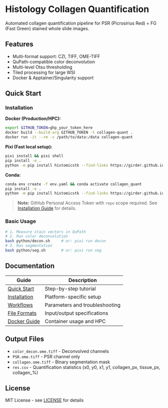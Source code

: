 # Histology Collagen Quantification

Automated collagen quantification pipeline for PSR (Picrosirius Red) + FG (Fast Green) stained whole slide images.

## Features

- Multi-format support: CZI, TIFF, OME-TIFF
- QuPath-compatible color deconvolution
- Multi-level Otsu thresholding
- Tiled processing for large WSI
- Docker & Apptainer/Singularity support

## Quick Start

### Installation

**Docker (Production/HPC):**
```bash
export GITHUB_TOKEN=ghp_your_token_here
docker build --build-arg GITHUB_TOKEN -t collagen-quant .
docker run -it --rm -v /path/to/data:/data collagen-quant
```

**Pixi (Fast local setup):**
```bash
pixi install && pixi shell
pip install -e .
python -m pip install histomicstk --find-links https://girder.github.io/large_image_wheels
```

**Conda:**
```bash
conda env create -f env.yaml && conda activate collagen_quant
pip install -e .
python -m pip install histomicstk --find-links https://girder.github.io/large_image_wheels
```

> **Note:** GitHub Personal Access Token with `repo` scope required. See [Installation Guide](doc/installation.md) for details.

### Basic Usage

```bash
# 1. Measure stain vectors in QuPath
# 2. Run color deconvolution
bash python/decon.sh     # or: pixi run decon
# 3. Run segmentation
bash python/seg.sh       # or: pixi run seg
```

## Documentation

| Guide | Description |
|-------|-------------|
| [Quick Start](doc/quickstart.md) | Step-by-step tutorial |
| [Installation](doc/installation.md) | Platform-specific setup |
| [Workflows](doc/workflows.md) | Parameters and troubleshooting |
| [File Formats](doc/file-formats.md) | Input/output specifications |
| [Docker Guide](doc/docker.md) | Container usage and HPC |

## Output Files

- `color_decon.ome.tiff` - Deconvolved channels
- `PSR.ome.tiff` - PSR channel only
- `collagen.ome.tiff` - Binary segmentation mask
- `res.csv` - Quantification statistics (x0, y0, x1, y1, collagen_px, tissue_px, collagen_%)

## License

MIT License - see [LICENSE](LICENSE) for details
